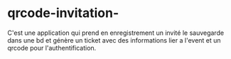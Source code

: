 # qrcode-invitation-
C'est une application qui prend en enregistrement un invité le sauvegarde dans une bd et génère un ticket avec des informations lier a l'event et un qrcode pour l'authentification. 

